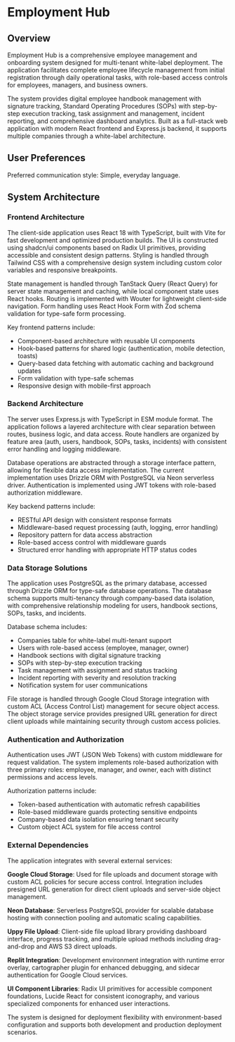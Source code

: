 # Employment Hub

## Overview

Employment Hub is a comprehensive employee management and onboarding system designed for multi-tenant white-label deployment. The application facilitates complete employee lifecycle management from initial registration through daily operational tasks, with role-based access controls for employees, managers, and business owners.

The system provides digital employee handbook management with signature tracking, Standard Operating Procedures (SOPs) with step-by-step execution tracking, task assignment and management, incident reporting, and comprehensive dashboard analytics. Built as a full-stack web application with modern React frontend and Express.js backend, it supports multiple companies through a white-label architecture.

## User Preferences

Preferred communication style: Simple, everyday language.

## System Architecture

### Frontend Architecture
The client-side application uses React 18 with TypeScript, built with Vite for fast development and optimized production builds. The UI is constructed using shadcn/ui components based on Radix UI primitives, providing accessible and consistent design patterns. Styling is handled through Tailwind CSS with a comprehensive design system including custom color variables and responsive breakpoints.

State management is handled through TanStack Query (React Query) for server state management and caching, while local component state uses React hooks. Routing is implemented with Wouter for lightweight client-side navigation. Form handling uses React Hook Form with Zod schema validation for type-safe form processing.

Key frontend patterns include:
- Component-based architecture with reusable UI components
- Hook-based patterns for shared logic (authentication, mobile detection, toasts)
- Query-based data fetching with automatic caching and background updates
- Form validation with type-safe schemas
- Responsive design with mobile-first approach

### Backend Architecture
The server uses Express.js with TypeScript in ESM module format. The application follows a layered architecture with clear separation between routes, business logic, and data access. Route handlers are organized by feature area (auth, users, handbook, SOPs, tasks, incidents) with consistent error handling and logging middleware.

Database operations are abstracted through a storage interface pattern, allowing for flexible data access implementation. The current implementation uses Drizzle ORM with PostgreSQL via Neon serverless driver. Authentication is implemented using JWT tokens with role-based authorization middleware.

Key backend patterns include:
- RESTful API design with consistent response formats
- Middleware-based request processing (auth, logging, error handling)
- Repository pattern for data access abstraction
- Role-based access control with middleware guards
- Structured error handling with appropriate HTTP status codes

### Data Storage Solutions
The application uses PostgreSQL as the primary database, accessed through Drizzle ORM for type-safe database operations. The database schema supports multi-tenancy through company-based data isolation, with comprehensive relationship modeling for users, handbook sections, SOPs, tasks, and incidents.

Database schema includes:
- Companies table for white-label multi-tenant support
- Users with role-based access (employee, manager, owner)
- Handbook sections with digital signature tracking
- SOPs with step-by-step execution tracking
- Task management with assignment and status tracking
- Incident reporting with severity and resolution tracking
- Notification system for user communications

File storage is handled through Google Cloud Storage integration with custom ACL (Access Control List) management for secure object access. The object storage service provides presigned URL generation for direct client uploads while maintaining security through custom access policies.

### Authentication and Authorization
Authentication uses JWT (JSON Web Tokens) with custom middleware for request validation. The system implements role-based authorization with three primary roles: employee, manager, and owner, each with distinct permissions and access levels.

Authorization patterns include:
- Token-based authentication with automatic refresh capabilities
- Role-based middleware guards protecting sensitive endpoints
- Company-based data isolation ensuring tenant security
- Custom object ACL system for file access control

### External Dependencies
The application integrates with several external services:

**Google Cloud Storage**: Used for file uploads and document storage with custom ACL policies for secure access control. Integration includes presigned URL generation for direct client uploads and server-side object management.

**Neon Database**: Serverless PostgreSQL provider for scalable database hosting with connection pooling and automatic scaling capabilities.

**Uppy File Upload**: Client-side file upload library providing dashboard interface, progress tracking, and multiple upload methods including drag-and-drop and AWS S3 direct uploads.

**Replit Integration**: Development environment integration with runtime error overlay, cartographer plugin for enhanced debugging, and sidecar authentication for Google Cloud services.

**UI Component Libraries**: Radix UI primitives for accessible component foundations, Lucide React for consistent iconography, and various specialized components for enhanced user interactions.

The system is designed for deployment flexibility with environment-based configuration and supports both development and production deployment scenarios.
